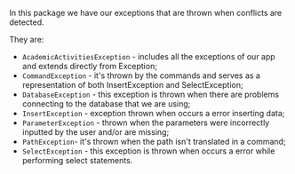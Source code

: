 In this package we have our exceptions that are thrown when conflicts are detected.

They are:
* `AcademicActivitiesException` - includes all the exceptions of our app and extends directly from Exception;
* `CommandException` - it's thrown by the commands and serves as a representation of both InsertException and SelectException;
* `DatabaseException` - this exception is thrown when there are problems connecting to the database that we are using;
* `InsertException` - exception thrown when occurs a error inserting data;
* `ParameterException` - thrown when the parameters were incorrectly inputted by the user and/or are missing;
* `PathException`- it's thrown when the path isn't translated in a command;
* `SelectException` - this exception is thrown when occurs a error while performing select statements.
